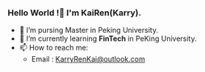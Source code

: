### Hello World !👋 I'm KaiRen(Karry).

<!--
**KarryRen/KarryRen** is a ✨ _special_ ✨ repository because its `README.md` (this file) appears on your GitHub profile.

Here are some ideas to get you started:


- 👯 I’m looking to collaborate on ...
- 🤔 I’m looking for help with ...
- 💬 Ask me about ...

- 😄 Pronouns: ...
- ⚡ Fun fact: ...
-->

- 🔭 I’m pursing Master in Peking University.
- 🌱 I’m currently learning **FinTech** in PeKing University.
- 📫 How to reach me:
  - Email : KarryRenKai@outlook.com
